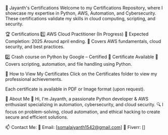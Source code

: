📜 Jayanth's Certifications
Welcome to my Certifications Repository, where I showcase my expertise in Python, AWS, Automation, and Cybersecurity. These certifications validate my skills in cloud computing, scripting, and security.

🏆 Certifications
1️⃣ AWS Cloud Practitioner (In Progress)
📅 Expected Completion: 2025 Around april ending.
🔹 Covers AWS fundamentals, cloud security, and best practices.

2️⃣ Crash course on Python by Google – Certified
📜 Certificate Available 
🔹 Covers scripting, automation, and file handling using Python.

📂 How to View My Certificates
Click on the Certificates folder to view my professional achievements.

Each certificate is available in PDF or Image format (upon request).

🚀 About Me
👋 Hi, I'm Jayanth, a passionate Python developer & AWS enthusiast specializing in automation, cybersecurity, and cloud security.
🔍 I focus on problem-solving, cloud automation, and ethical hacking to create secure and efficient solutions.

📫 Contact Me:
📩 Email: [somalajyanth1542@gmail.com]
🔗 Fiverr: []









